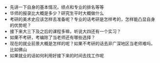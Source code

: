 - 先讲一下自身的基本情况，绩点和专业的排名等等
- 华师的报录比大概是多少？研究生平时大概做什么
- 考研的美术史应该怎样去准备呢？专业的话考研是怎样考的，怎样能凸显自身的优势呢？
- 接下来大三下及之后的课程多嘛，听说大四还有一个实习？
- 如果不考研，考编除了当老师还有哪些选择？
- 现在的就业前景大概是怎样的呢？如果不考研的话去非广深地区当老师难吗，比如佛山
- 如果就业的话如何利用好接下来的时间去找工作呢